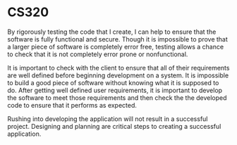 # CS320

By rigorously testing the code that I create, I can help to ensure that the software is fully functional and secure. Though it is impossible to prove that a larger piece of software is completely error free, testing allows a chance to check that it is not completely error prone or nonfunctional.

It is important to check with the client to ensure that all of their requirements are well defined before beginning development on a system. It is impossible to build a good piece of software without knowing what it is supposed to do. After getting well defined user requirements, it is important to develop the software to meet those requirements and then check the the developed code to ensure that it performs as expected.

Rushing into developing the application will not result in a successful project. Designing and planning are critical steps to creating a successful application.

